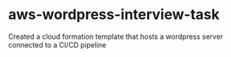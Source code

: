 # aws-wordpress-interview-task

Created a cloud formation template that hosts a wordpress server connected to a CI/CD pipeline
